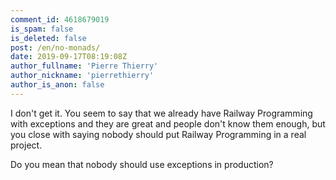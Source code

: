 ```yaml
---
comment_id: 4618679019
is_spam: false
is_deleted: false
post: /en/no-monads/
date: 2019-09-17T08:19:08Z
author_fullname: 'Pierre Thierry'
author_nickname: 'pierrethierry'
author_is_anon: false
---
```


<p>I don't get it. You seem to say that we already have Railway Programming with exceptions and they are great and people don't know them enough, but you close with saying nobody should put Railway Programming in a real project.</p><p>Do you mean that nobody should use exceptions in production?</p>
